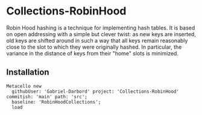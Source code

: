 # Collections-RobinHood

Robin Hood hashing is a technique for implementing hash tables.
It is based on open addressing with a simple but clever twist: as new keys are inserted, old keys are shifted around in such a way that all keys remain reasonably close to the slot to which they were originally hashed.
In particular, the variance in the distance of keys from their "home" slots is minimized.

## Installation

```st
Metacello new
  githubUser: 'Gabriel-Darbord' project: 'Collections-RobinHood' commitish: 'main' path: 'src';
  baseline: 'RobinHoodCollections';
  load
```
